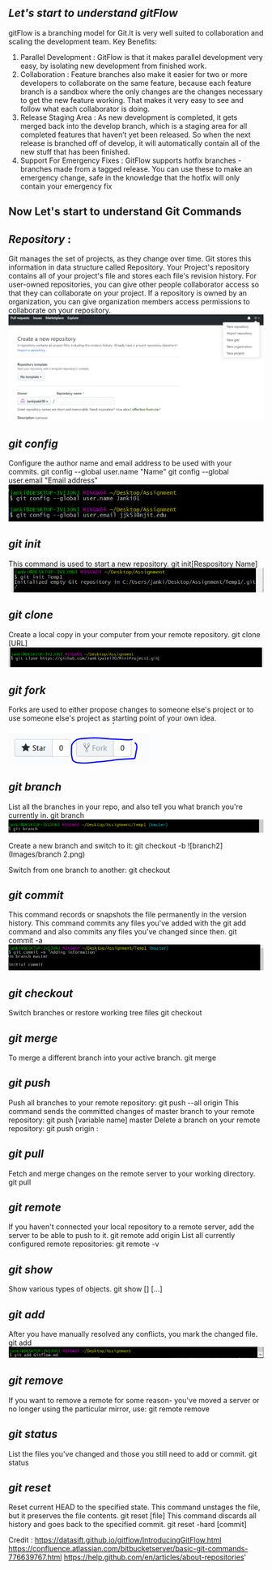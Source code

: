 ﻿## *Let's start to understand gitFlow*
gitFlow is a branching model for Git.It is very well suited to collaboration and scaling the development team.
Key Benefits:
1. Parallel Development : GitFlow is that it makes parallel development very easy, 
                          by isolating new development from finished work.
2. Collaboration : Feature branches also make it easier for two or more developers to collaborate on the same feature, because each feature branch is a sandbox where the only changes are the changes necessary to get the new feature working. 
                   That makes it very easy to see and follow what each collaborator is doing.
3. Release Staging Area : As new development is completed, it gets merged back into the develop branch, which is a staging area for all completed features that haven’t yet been released.
                          So when the next release is branched off of develop, it will automatically contain all of the new stuff that has been finished.
4. Support For Emergency Fixes : GitFlow supports hotfix branches - branches made from a tagged release. 
                                 You can use these to make an emergency change, safe in the knowledge that the hotfix will only contain your emergency fix

## Now Let's start to understand Git Commands
## *Repository* :
Git manages the set of projects, as they change over time. Git stores this information in data structure called Repository.
Your Project's repository contains all of your project's file and stores each file's revision history.
For user-owned repositories, you can give other people collaborator access so that they can collaborate on your project. 
If a repository is owned by an organization, you can give organization members access permissions to collaborate on your repository. 
![Repository](Images/Repository.png)

## *git config*
Configure the author name and email address to be used with your commits.
    git config --global user.name "Name"
    git config --global user.email "Email address"
![config](Images/config.png)

## *git init*
This command is used to start a new repository.
	git init[Respository Name]
![init](Images/init.png)

## *git clone*
Create a local copy in your computer from your remote repository.
    git clone [URL]
![clone](Images/clone.png)

## *git fork*
Forks are used to either propose changes to someone else's project or to use someone else's project as starting point of your own idea.
![fork](Images/fork.png)

## *git branch*
List all the branches in your repo, and also tell you what branch you're currently in.
    git branch
![branch](Images/branch.png)

Create a new branch and switch to it:
    git checkout -b <branch name>
![branch2](Images/branch 2.png)

Switch from one branch to another:
    git checkout <branch name>

## *git commit*
This command records or snapshots the file permanently in the version history.
This command commits any files you've added with the git add command and also commits any files you've changed since then.
	git commit -a
![commit](Images/commit.png)

## *git checkout*
Switch branches or restore working tree files
   git checkout <branch name>

## *git merge*
To merge a different branch into your active branch.
    git merge <branch name>

## *git push*
Push all branches to your remote repository:
    git push --all origin
This command sends the committed changes of master branch to your remote repository:
    git push [variable name] master
Delete a branch on your remote repository:
    git push origin :<branch name>

## *git pull*
Fetch and merge changes on the remote server to your working directory.
    git pull

## *git remote*
If you haven't connected your local repository to a remote server, add the server to be able to push to it.
    git remote add origin <server>
List all currently configured remote repositories:
    git remote -v

## *git show*
Show various types of objects.
    git show [<options>] [<object>…​]

## *git add*
After you have manually resolved any conflicts, you mark the changed file.
    git add <filename>
![Add](Images/add.png)

## *git remove*
If you want to remove a remote for some reason- you've moved a server or no longer using the particular mirror, use:
    git remote remove

## *git status*
List the files you've changed and those you still need to add or commit.
    git status

## *git reset*
Reset current HEAD to the specified state.
This command unstages the file, but it preserves the file contents.
    git reset [file]
This command discards all history and goes back to the specified commit.
    git reset -hard [commit]  



Credit :
https://datasift.github.io/gitflow/IntroducingGitFlow.html
https://confluence.atlassian.com/bitbucketserver/basic-git-commands-776639767.html
https://help.github.com/en/articles/about-repositories'